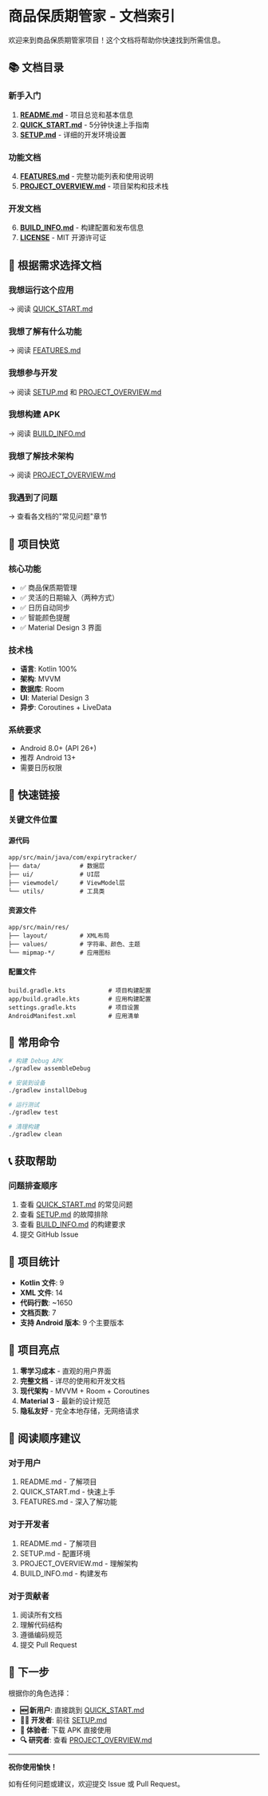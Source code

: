 # 商品保质期管家 - 文档索引

欢迎来到商品保质期管家项目！这个文档将帮助你快速找到所需信息。

## 📚 文档目录

### 新手入门
1. **[README.md](README.md)** - 项目总览和基本信息
2. **[QUICK_START.md](QUICK_START.md)** - 5分钟快速上手指南
3. **[SETUP.md](SETUP.md)** - 详细的开发环境设置

### 功能文档
4. **[FEATURES.md](FEATURES.md)** - 完整功能列表和使用说明
5. **[PROJECT_OVERVIEW.md](PROJECT_OVERVIEW.md)** - 项目架构和技术栈

### 开发文档
6. **[BUILD_INFO.md](BUILD_INFO.md)** - 构建配置和发布信息
7. **[LICENSE](LICENSE)** - MIT 开源许可证

## 🎯 根据需求选择文档

### 我想运行这个应用
→ 阅读 [QUICK_START.md](QUICK_START.md)

### 我想了解有什么功能
→ 阅读 [FEATURES.md](FEATURES.md)

### 我想参与开发
→ 阅读 [SETUP.md](SETUP.md) 和 [PROJECT_OVERVIEW.md](PROJECT_OVERVIEW.md)

### 我想构建 APK
→ 阅读 [BUILD_INFO.md](BUILD_INFO.md)

### 我想了解技术架构
→ 阅读 [PROJECT_OVERVIEW.md](PROJECT_OVERVIEW.md)

### 我遇到了问题
→ 查看各文档的"常见问题"章节

## 📱 项目快览

### 核心功能
- ✅ 商品保质期管理
- ✅ 灵活的日期输入（两种方式）
- ✅ 日历自动同步
- ✅ 智能颜色提醒
- ✅ Material Design 3 界面

### 技术栈
- **语言**: Kotlin 100%
- **架构**: MVVM
- **数据库**: Room
- **UI**: Material Design 3
- **异步**: Coroutines + LiveData

### 系统要求
- Android 8.0+ (API 26+)
- 推荐 Android 13+
- 需要日历权限

## 🚀 快速链接

### 关键文件位置

#### 源代码
```
app/src/main/java/com/expirytracker/
├── data/           # 数据层
├── ui/             # UI层
├── viewmodel/      # ViewModel层
└── utils/          # 工具类
```

#### 资源文件
```
app/src/main/res/
├── layout/         # XML布局
├── values/         # 字符串、颜色、主题
└── mipmap-*/       # 应用图标
```

#### 配置文件
```
build.gradle.kts            # 项目构建配置
app/build.gradle.kts        # 应用构建配置
settings.gradle.kts         # 项目设置
AndroidManifest.xml         # 应用清单
```

## 🔧 常用命令

```bash
# 构建 Debug APK
./gradlew assembleDebug

# 安装到设备
./gradlew installDebug

# 运行测试
./gradlew test

# 清理构建
./gradlew clean
```

## 📞 获取帮助

### 问题排查顺序
1. 查看 [QUICK_START.md](QUICK_START.md) 的常见问题
2. 查看 [SETUP.md](SETUP.md) 的故障排除
3. 查看 [BUILD_INFO.md](BUILD_INFO.md) 的构建要求
4. 提交 GitHub Issue

## 🎨 项目统计

- **Kotlin 文件**: 9
- **XML 文件**: 14
- **代码行数**: ~1650
- **文档页数**: 7
- **支持 Android 版本**: 9 个主要版本

## 🌟 项目亮点

1. **零学习成本** - 直观的用户界面
2. **完整文档** - 详尽的使用和开发文档
3. **现代架构** - MVVM + Room + Coroutines
4. **Material 3** - 最新的设计规范
5. **隐私友好** - 完全本地存储，无网络请求

## 📖 阅读顺序建议

### 对于用户
1. README.md - 了解项目
2. QUICK_START.md - 快速上手
3. FEATURES.md - 深入了解功能

### 对于开发者
1. README.md - 了解项目
2. SETUP.md - 配置环境
3. PROJECT_OVERVIEW.md - 理解架构
4. BUILD_INFO.md - 构建发布

### 对于贡献者
1. 阅读所有文档
2. 理解代码结构
3. 遵循编码规范
4. 提交 Pull Request

## 🎯 下一步

根据你的角色选择：

- **🆕 新用户**: 直接跳到 [QUICK_START.md](QUICK_START.md)
- **👨‍💻 开发者**: 前往 [SETUP.md](SETUP.md)
- **📱 体验者**: 下载 APK 直接使用
- **🔍 研究者**: 查看 [PROJECT_OVERVIEW.md](PROJECT_OVERVIEW.md)

---

**祝你使用愉快！**

如有任何问题或建议，欢迎提交 Issue 或 Pull Request。
